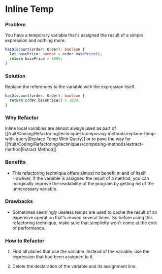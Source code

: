 # Inline Temp

### Problem

You have a temporary variable that's assigned the result of a simple expression and nothing more.

```ts
hasDiscount(order: Order): boolean {
  let basePrice: number = order.basePrice();
  return basePrice > 1000;
}
```

### Solution

Replace the references to the variable with the expression itself.

```ts
hasDiscount(order: Order): boolean {
  return order.basePrice() > 1000;
}
```

### Why Refactor

Inline local variables are almost always used as part of [[fruit/Coding/Refactoring/techniques/composing-methods/replace-temp-with-query|Replace Temp With Query]] or to pave the way for [[fruit/Coding/Refactoring/techniques/composing-methods/extract-method|Extract Method]].

### Benefits

- This refactoring technique offers almost no benefit in and of itself. However, if the variable is assigned the result of a method, you can marginally improve the readability of the program by getting rid of the unnecessary variable.

### Drawbacks

- Sometimes seemingly useless temps are used to cache the result of an expensive operation that's reused several times. So before using this refactoring technique, make sure that simplicity won't come at the cost of performance.

### How to Refactor

1. Find all places that use the variable. Instead of the variable, use the expression that had been assigned to it.

2. Delete the declaration of the variable and its assignment line.
